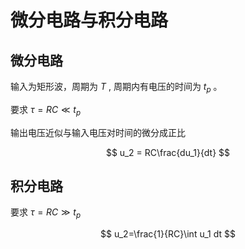 # 微分电路与积分电路

## 微分电路
输入为矩形波，周期为 $T$ , 周期内有电压的时间为 $t_p$ 。

要求 $\tau = RC \ll t_p$

输出电压近似与输入电压对时间的微分成正比

$$ u_2 = RC\frac{du_1}{dt} $$

## 积分电路
要求 $\tau = RC \gg t_p$

$$ u_2=\frac{1}{RC}\int u_1 dt $$